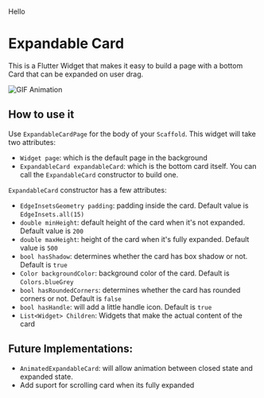 Hello

# Expandable Card

This is a Flutter Widget that makes it easy to build a page with a bottom Card that can be expanded on user drag.

  ![GIF Animation](https://media.giphy.com/media/1xoZG7PVqcTtNdBS3k/giphy.gif)
  
## How to use it

  Use `ExpandableCardPage` for the body of your `Scaffold`.  This widget will take two attributes:

- `Widget page`: which is the default page in the background
- `ExpandableCard expandableCard`: which is the bottom card itself. You can call the `ExpandableCard` constructor to build one.

`ExpandableCard` constructor has a few attributes:

- `EdgeInsetsGeometry padding`: padding inside the card. Default value is `EdgeInsets.all(15)`
- `double minHeight`: default height of the card when it's not expanded. Default value is `200`
- `double maxHeight`: height of the card when it's fully expanded. Default value is `500`
- `bool hasShadow`: determines whether the card has box shadow or not. Default is `true`
- `Color backgroundColor`: background color of the card. Default is `Colors.blueGrey`
- `bool hasRoundedCorners`: determines whether the card has rounded corners or not. Default is `false`
- `bool hasHandle`: will add a little handle icon. Default is `true`
- `List<Widget> Children`: Widgets that make the actual content of the card

## Future Implementations:
- `AnimatedExpandableCard`: will allow animation between closed state and expanded state.
- Add suport for scrolling card when its fully expanded
    

